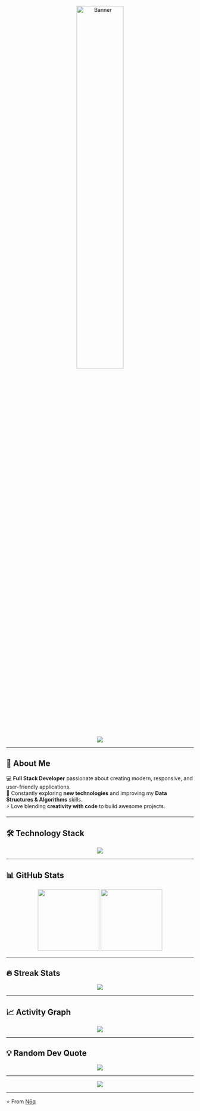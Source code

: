 <!-- Banner -->
<p align="center">
  <img src="https://github.com/N6q/N6q/blob/mainmainbg.jpg" alt="Banner" width="50%" hight="50%" />
</p>

<!-- Typing SVG -->
<p align="center">
  <img src="https://readme-typing-svg.herokuapp.com?size=30&duration=4000&color=F75C7E&center=true&vCenter=true&width=800&lines=Hi+%F0%9F%91%8B%2C+I'm+N6q;Full+Stack+Developer+%F0%9F%92%BB;Lifelong+Learner+%F0%9F%93%96;Tech+Enthusiast+%F0%9F%94%A5" />
</p>

---

## 🚀 About Me
💻 **Full Stack Developer** passionate about creating modern, responsive, and user-friendly applications.  
🌱 Constantly exploring **new technologies** and improving my **Data Structures & Algorithms** skills.  
⚡ Love blending **creativity with code** to build awesome projects.  

---

## 🛠 Technology Stack
<p align="center">
  <img src="https://skillicons.dev/icons?i=html,css,js,bootstrap,react,nodejs,express,mongodb,mysql,cs,java,py,git,github,vscode&theme=dark" />
</p>

---

## 📊 GitHub Stats
<p align="center">
  <img src="https://github-readme-stats.vercel.app/api?username=N6q&show_icons=true&theme=tokyonight&count_private=true" height="165" />
  <img src="https://github-readme-stats.vercel.app/api/top-langs/?username=N6q&layout=compact&theme=tokyonight" height="165" />
</p>

---

## 🔥 Streak Stats
<p align="center">
  <img src="https://github-readme-streak-stats.herokuapp.com/?user=N6q&theme=tokyonight" />
</p>

---

## 📈 Activity Graph
<p align="center">
  <img src="https://github-readme-activity-graph.vercel.app/graph?username=N6q&theme=tokyo-night" />
</p>

---

## 💡 Random Dev Quote
<p align="center">
  <img src="https://quotes-github-readme.vercel.app/api?type=horizontal&theme=tokyonight" />
</p>

---

<p align="center">
  <img src="https://komarev.com/ghpvc/?username=N6q&color=blueviolet&style=flat-square&label=PROFILE+VIEWS" />
</p>

---

⭐ From [N6q](https://github.com/N6q)

